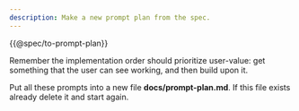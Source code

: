 ```yaml
---
description: Make a new prompt plan from the spec.
---
```


{{@spec/to-prompt-plan}}

Remember the implementation order should prioritize user-value: get something that the user can see working, and then build upon it.

Put all these prompts into a new file **docs/prompt-plan.md**. If this file exists already delete it and start again.
